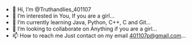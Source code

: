 - 👋 Hi, I’m @Truthandlies_401107
- 👀 I’m interested in You, If you are a girl...
- 🌱 I’m currently learning Java, Python, C++, C and Git...
- 💞️ I’m looking to collaborate on Anything if you are a girl...
- 📫 How to reach me Just contact on my email 401107p@gmail.com...

<!---
Prabhat401107/Prabhat401107 is a ✨ special ✨ repository because its `README.md` (this file) appears on your GitHub profile.
You can click the Preview link to take a look at your changes.
--->

